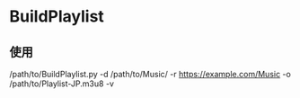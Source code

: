# BuildPlaylist

## 使用
/path/to/BuildPlaylist.py -d /path/to/Music/ -r https://example.com/Music -o /path/to/Playlist-JP.m3u8 -v
